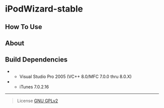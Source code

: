 # iPodWizard-stable

## How To Use
  
## About
  
## Build Dependencies
  * - Visual Studio Pro 2005 (VC++ 8.0/MFC 7.0.0 thru 8.0.X)
  * - iTunes 7.0.2.16

---
> License [GNU GPLv2](https://github.com/Stehfyn/iPodWizard-stable/blob/main/LICENSE)
